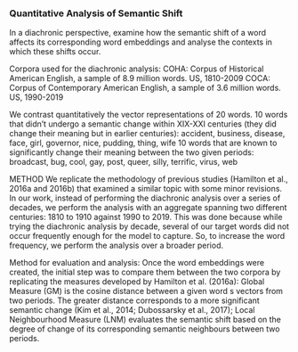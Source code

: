 ### Quantitative Analysis of Semantic Shift
In a diachronic perspective, examine how the semantic shift of a word affects its corresponding word embeddings and analyse the contexts in which these shifts occur. 

Corpora used for the diachronic analysis:
COHA: Corpus of Historical American English, a sample of 8.9 million words. US, 1810-2009
COCA: Corpus of Contemporary American English, a sample of 3.6 million words. US, 1990-2019

We contrast quantitatively the vector representations of 20 words.
10 words that didn’t undergo a semantic change within XIX-XXI centuries (they did change their meaning but in earlier centuries): 
accident, business, disease, face, girl, governor, nice, pudding, thing, wife
10 words that are known to significantly change their meaning between the two given periods:  broadcast, bug, cool, gay, post, queer, silly, terrific, virus, web

METHOD
We replicate the methodology of previous studies (Hamilton et al., 2016a and 2016b) that examined a similar topic with some minor revisions. In our work, instead of performing the diachronic analysis over a series of decades, we perform the analysis with an aggregate spanning two different centuries: 1810 to 1910 against 1990 to 2019. This was done because while trying the diachronic analysis by decade, several of our target words did not occur frequently enough for the model to capture. So, to increase the word frequency, we perform the analysis over a broader period.

Method for evaluation and analysis: 
Once the word embeddings were created, the initial step was to compare them between the two corpora by replicating the measures developed by Hamilton et al. (2016a):
Global Measure (GM) is the cosine distance between a given word s vectors from two periods. The greater distance corresponds to a more significant semantic change (Kim et al., 2014; Dubossarsky et al., 2017); 
Local Neighbourhood Measure (LNM) evaluates the semantic shift based on the degree of change of its corresponding semantic neighbours between two periods.
